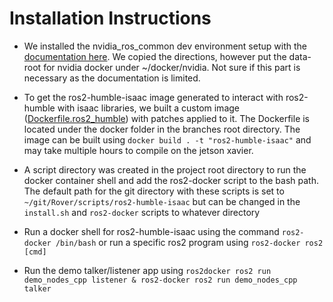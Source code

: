 # Installation Instructions

- We installed the nvidia\_ros\_common dev environment setup with the [documentation here](https://github.com/NVIDIA-ISAAC-ROS/isaac_ros_common/blob/main/docs/dev-env-setup_jetson.md). We copied the directions, however put the data-root for nvidia docker under ~/docker/nvidia. Not sure if this part is necessary as the documentation is limited.


- To get the ros2-humble-isaac image generated to interact with ros2-humble with isaac libraries, we built a custom image ([Dockerfile.ros2_humble](https://github.com/NVIDIA-ISAAC-ROS/isaac_ros_common/blob/main/docker/Dockerfile.ros2_humble)) with patches applied to it. The Dockerfile is located under the docker folder in the branches root directory. The image can be built using `docker build . -t "ros2-humble-isaac"` and may take multiple hours to compile on the jetson xavier.

- A script directory was created in the project root directory to run the docker container shell and add the ros2-docker script to the bash path. The default path for the git directory with these scripts is set to `~/git/Rover/scripts/ros2-humble-isaac` but can be changed in the `install.sh` and `ros2-docker` scripts to whatever directory

- Run a docker shell for ros2-humble-isaac using the command `ros2-docker /bin/bash` or run a specific ros2 program using `ros2-docker ros2 [cmd]`
- Run the demo talker/listener app using `ros2docker ros2 run demo_nodes_cpp listener & ros2-docker ros2 run demo_nodes_cpp talker`

